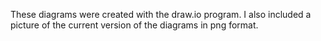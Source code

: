 These diagrams were created with the draw.io program. I also included a picture of the current version of the diagrams in png format.
